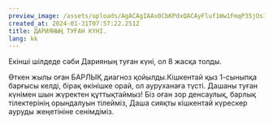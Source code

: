 ```yaml
---
preview_image: /assets/uploads/AgACAgIAAx0CbKPdxQACAyFluf1Ww1FmqP35jOsI6GJz8FrR1wAChtMxG9Fd0EmVXTjHZBBdOwEAAwIAA3kAAzQE
created_at: 2024-01-31T07:57:22.251Z
title: ДАРИЯНЫҢ ТУҒАН КҮНІ.
lang: kk
---
```


Екінші шілдеде сәби Дарияның туған күні, ол 8 жасқа толды.

Өткен жылы оған БАРЛЫҚ диагноз қойылды.Кішкентай қыз 1-сыныпқа барғысы келді, бірақ өкінішке орай, ол ауруханаға түсті. Дашаны туған күнімен шын жүректен құттықтаймыз! Біз оған зор денсаулық, барлық тілектерінің орындалуын тілейміз, Даша сияқты кішкентай күрескер ауруды жеңетініне сенімдіміз.

